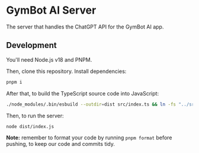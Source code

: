 # GymBot AI Server

The server that handles the ChatGPT API for the GymBot AI app.

## Development

You'll need Node.js v18 and PNPM.

Then, clone this repository. Install dependencies:

```sh
pnpm i
```

After that, to build the TypeScript source code into JavaScript:
```sh
./node_modules/.bin/esbuild --outdir=dist src/index.ts && ln -fs "../src/prompt.json" dist
```

Then, to run the server:
```sh
node dist/index.js
```

**Note:** remember to format your code by running `pnpm format` before pushing,
to keep our code and commits tidy.
